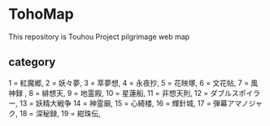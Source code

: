 # TohoMap
This repository is Touhou Project pilgrimage web map  
## category  
1 = 紅魔郷, 2 = 妖々夢, 3 = 萃夢想, 4 = 永夜抄, 5 = 花映塚, 6 = 文花帖, 7 = 風神録 , 8 = 緋想天, 9 = 地霊殿, 10 = 星蓮船, 11 = 非想天則, 12 = ダブルスポイラー, 13 = 妖精大戦争 14 = 神霊廟, 15 = 心綺楼, 16 = 輝針城, 17 = 弾幕アマノジャク, 18 =  深秘録, 19 = 紺珠伝, 
